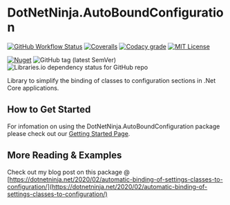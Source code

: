 # DotNetNinja.AutoBoundConfiguration
[![GitHub Workflow Status](https://img.shields.io/github/workflow/status/DotNet-Ninja/DotNetNinja.AutoBoundConfiguration/.NET?logo=github)](https://github.com/DotNet-Ninja/DotNetNinja.AutoBoundConfiguration/actions/workflows/continuous-integration.yml)
[![Coveralls](https://img.shields.io/coveralls/github/DotNet-Ninja/DotNetNinja.AutoBoundConfiguration?logo=coveralls)](https://coveralls.io/github/DotNet-Ninja/DotNetNinja.AutoBoundConfiguration)
[![Codacy grade](https://img.shields.io/codacy/grade/1b80f1f07f5e4dbba61b9e426ced0b10?label=Codacy%20Quality&logo=codacy)](https://app.codacy.com/gh/DotNet-Ninja/DotNetNinja.AutoBoundConfiguration/dashboard)
[![MIT License](https://img.shields.io/github/license/DotNet-Ninja/DotNetNinja.AutoBoundConfiguration?color=%230066ff&logo=github)](https://github.com/DotNet-Ninja/DotNetNinja.AutoBoundConfiguration/blob/1.1.1/License.txt)

[![Nuget](https://img.shields.io/nuget/v/DotNetNinja.AutoBoundConfiguration?logo=nuget&logoColor=%2366ccff)](https://www.nuget.org/packages/DotNetNinja.AutoBoundConfiguration/)
![GitHub tag (latest SemVer)](https://img.shields.io/github/v/tag/DotNet-Ninja/DotNetNinja.AutoBoundConfiguration?label=Latest&logo=github&sort=semver)
![Libraries.io dependency status for GitHub repo](https://img.shields.io/librariesio/github/DotNet-Ninja/DotNetNinja.AutoBoundConfiguration?color=%230066ff&logo=libraries.io)

Library to simplify the binding of classes to configuration sections in .Net Core applications.

## How to Get Started
For infomation on using the DotNetNinja.AutoBoundConfiguration package please check out our [Getting Started Page](https://github.com/DotNet-Ninja/DotNetNinja.AutoBoundConfiguration/wiki/Getting-Started).

## More Reading & Examples
Check out my blog post on this package @ [https://dotnetninja.net/2020/02/automatic-binding-of-settings-classes-to-configuration/](https://dotnetninja.net/2020/02/automatic-binding-of-settings-classes-to-configuration/)
